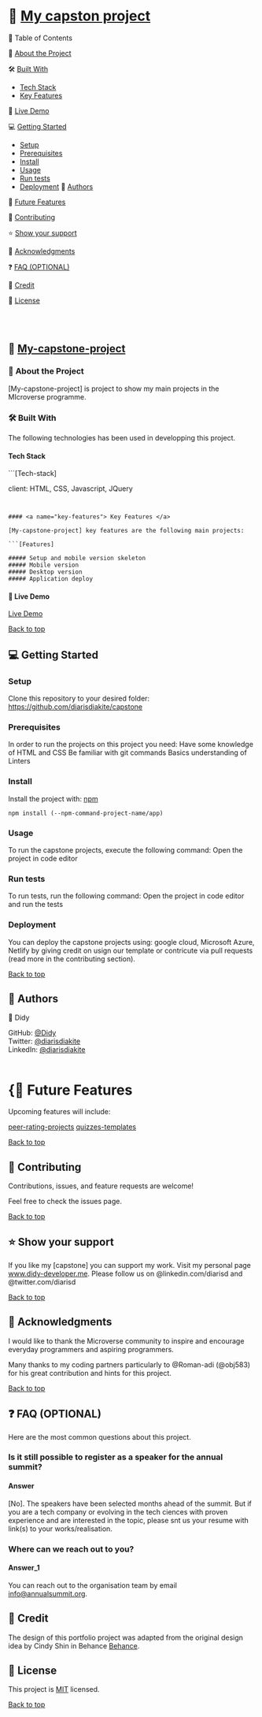 # 📖 [My capston project](#my-capstone-project)

📗 Table of Contents

📖 [About the Project](#about-the-project)

🛠 [Built With](#built-with)

- [Tech Stack](#tech-stack)
- [Key Features](#key-features)

🚀 [Live Demo](#live-demo)

💻 [Getting Started](#getting-started)

- [Setup](#setup)
- [Prerequisites](#prerequisites)
- [Install](#install)
- [Usage](#usage)
- [Run tests](#run-test)
- [Deployment](#deployment)
👥 [Authors](#authors)

🔭 [Future Features](#future-features)

🤝 [Contributing](#contributing)

⭐️ [Show your support](#show-your-support)

🙏 [Acknowledgments](#acknowledgment)

❓ [FAQ (OPTIONAL)](#faq)

📝 [Credit](#credit)

📝 [License](#licence)

<br><br>

## 📖 [My-capstone-project](#my-capstone-project)
### 📖 <a name="about-the-project">About the Project </a>

[My-capstone-project] is project to show my main projects in the MIcroverse programme.

### 🛠 <a name="project-built-with">Built With </a>
The following technologies has been used in developping this project. 

#### <a name="tech-stack"> Tech Stack
</a>
```[Tech-stack]

client: HTML, CSS, Javascript, JQuery

```


#### <a name="key-features"> Key Features </a>

[My-capstone-project] key features are the following main projects:

```[Features]

##### Setup and mobile version skeleton
##### Mobile version
##### Desktop version
##### Application deploy

```


#### 🚀 <a name="live-demo"> Live Demo </a>

[Live Demo](https://www.loom.com/share/f915379eeecf424883ed844b7a1568ea)

[Back to top](#My-capstone-project)

## 💻 <a name="getting-started"> Getting Started </a>

### <a name="setup"> Setup </a>
Clone this repository to your desired folder:
https://github.com/diarisdiakite/capstone 

### <a name="prerequisites"> Prerequisites</a>
In order to run the projects on this project you need:
Have some knowledge of HTML and CSS
Be familiar with git commands
Basics understanding of Linters

### <a name="install">Install</a>
Install the project with: [npm](https://www.npmjs.com/)

```[npm]
npm install (--npm-command-project-name/app)
```

### <a name="usage">Usage</a>
To run the capstone projects, execute the following command: Open the project in code editor

### <a name="run-test">Run tests</a>
To run tests, run the following command: Open the project in code editor and run the tests

### <a name="deployment">Deployment</a>
You can deploy the capstone projects using: google cloud, Microsoft Azure, Netlify by giving credit on usign our template or contricute via pull requests (read more in the contributing section).

[Back to top](#My-capstone-project)

## 👥 <a name="authors">Authors</a>

👤 Didy

GitHub: [@Didy](github.com/diarisdiakite)
<br> Twitter: [@diarisdiakite]()
<br>LinkedIn: [@diarisdiakite](https://www.linkedin.com/in/diariatou-diakite-67ab80165/)
<br><br>

# {🔭 <a name="future-features">Future Features</a>
Upcoming features will include:

 [peer-rating-projects]()
 [quizzes-templates]()
 
[Back to top](#My-capstone-project)

## 🤝 <a name="contrubuting">Contributing</a>
Contributions, issues, and feature requests are welcome!

Feel free to check the issues page.

[Back to top](#My-capstone-project)

## ⭐️ <a name="show-your-support">Show your support</a>
If you like my [capstone] you can support my work. Visit my personal page www.didy-developer.me.
Please follow us on @linkedin.com/diarisd and @twitter.com/diarisd

[Back to top](#My-capstone-project)

## 🙏 <a name="acknowledgments">Acknowledgments</a>
I would like to thank the Microverse community to inspire and encourage everyday programmers and aspiring programmers.

Many thanks to my coding partners particularly to @Roman-adi (@obj583) for his great contribution and hints for this project. 

[Back to top](#My-capstone-project)

## ❓ <a name="faq">FAQ (OPTIONAL)</a>
Here are the most common questions about this project.

### Is it still possible to register as a speaker for the annual summit?

#### Answer
[No]. The speakers have been selected months ahead of the summit. But if you are a tech company or evolving in the tech ciences with proven experience and are interested in the topic, please snt us your resume with link(s) to your works/realisation. 

### Where can we reach out to you?

#### Answer_1
You can reach out to the organisation team by email [info@annualsummit.org](info@annualsummit.org). 

## 📝 <a name="credit">Credit</a>
The design of this portfolio project was adapted from the original design idea by Cindy Shin in Behance [Behance](https://www.behance.net/adagio07).

## 📝 <a name="licence">License</a>
This project is [MIT](https://mit-license.org/) licensed.

[Back to top](#My-capstone-project)
